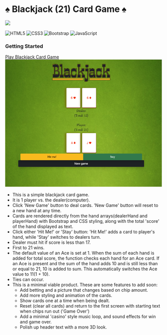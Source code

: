# ♠️ Blackjack (21) Card Game ♠️
![](https://img.shields.io/badge/Version-1.1-success)

![HTML5](https://img.shields.io/badge/html5-%23E34F26.svg?style=for-the-badge&logo=html5&logoColor=white) ![CSS3](https://img.shields.io/badge/css3-%231572B6.svg?style=for-the-badge&logo=css3&logoColor=white) ![Bootstrap](https://img.shields.io/badge/bootstrap-%23563D7C.svg?style=for-the-badge&logo=bootstrap&logoColor=white) ![JavaScript](https://img.shields.io/badge/javascript-%23323330.svg?style=for-the-badge&logo=javascript&logoColor=%23F7DF1E)
### Getting Started
[Play Blackjack Card Game](https://jbg2023.github.io/Blackjack/)
![Blackjack game](https://github.com/jbg2023/Blackjack/blob/main/screenshot.png)
- This is a simple blackjack card game.
- It is 1 player vs. the dealer(computer).
- Click 'New Game' button to deal cards. 'New Game' button will reset to a new hand at any time.
- Cards are rendered directly from the hand arrays(dealerHand and playerHand) with Bootstrap and CSS styling, along with the total 'score' of the hand displayed as text.
- Click either 'Hit Me!' or 'Stay' button: 'Hit Me!' adds a card to player's hand, while 'Stay' switches to dealers turn.
- Dealer must hit if score is less than 17.
- First to 21 wins.
- The default value of an Ace is set at 1. When the sum of each hand is added for total score, the function checks each hand for an Ace card. If an Ace is present and the sum of the hand adds 10 and is still less than or equal to 21, 10 is added to sum. This automatically switches the Ace value to 11(1 + 10).
- Ties can occur.
- This is a minimal viable product. These are some features to add soon: 
    * Add betting and a picture that changes based on chip amount.
    * Add more styling and animation of the cards.
    * Show cards one at a time when being dealt.
    * Reset (clear all cards) and return to the first screen with starting text when chips run out ('Game Over')
    * Add a minimal 'casino' style music loop, and sound effects for win and game over.
    * Polish up header text with a more 3D look.
